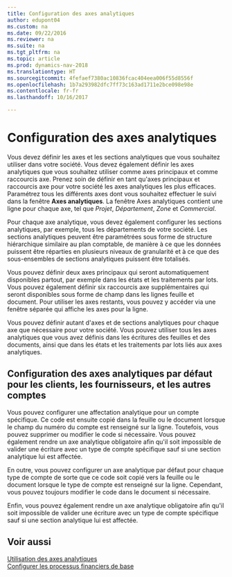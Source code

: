 ```yaml
---
title: Configuration des axes analytiques
author: edupont04
ms.custom: na
ms.date: 09/22/2016
ms.reviewer: na
ms.suite: na
ms.tgt_pltfrm: na
ms.topic: article
ms.prod: dynamics-nav-2018
ms.translationtype: HT
ms.sourcegitcommit: 4fefaef7380ac10836fcac404eea006f55d8556f
ms.openlocfilehash: 1b7a293982dfc7ff73c163ad1711e2bce098e98e
ms.contentlocale: fr-fr
ms.lasthandoff: 10/16/2017

---
```


# <a name="set-up-dimensions"></a>Configuration des axes analytiques
Vous devez définir les axes et les sections analytiques que vous souhaitez utiliser dans votre société. Vous devez également définir les axes analytiques que vous souhaitez utiliser comme axes principaux et comme raccourcis axe. Prenez soin de définir en tant qu'axes principaux et raccourcis axe pour votre société les axes analytiques les plus efficaces.  
Paramétrez tous les différents axes dont vous souhaitez effectuer le suivi dans la fenêtre **Axes analytiques**. La fenêtre Axes analytiques contient une ligne pour chaque axe, tel que *Projet*, *Département*, *Zone* et *Commercial*.  

Pour chaque axe analytique, vous devez également configurer les sections analytiques, par exemple, tous les départements de votre société. Les sections analytiques peuvent être paramétrées sous forme de structure hiérarchique similaire au plan comptable, de manière à ce que les données puissent être réparties en plusieurs niveaux de granularité et à ce que des sous-ensembles de sections analytiques puissent être totalisés.  

Vous pouvez définir deux axes principaux qui seront automatiquement disponibles partout, par exemple dans les états et les traitements par lots. Vous pouvez également définir six raccourcis axe supplémentaires qui seront disponibles sous forme de champ dans les lignes feuille et document. Pour utiliser les axes restants, vous pouvez y accéder via une fenêtre séparée qui affiche les axes pour la ligne.  

Vous pouvez définir autant d'axes et de sections analytiques pour chaque axe que nécessaire pour votre société. Vous pouvez utiliser tous les axes analytiques que vous avez définis dans les écritures des feuilles et des documents, ainsi que dans les états et les traitements par lots liés aux axes analytiques.  

## <a name="set-up-default-dimensions-for-customers-vendors-and-other-accounts"></a>Configuration des axes analytiques par défaut pour les clients, les fournisseurs, et les autres comptes
Vous pouvez configurer une affectation analytique pour un compte spécifique. Ce code est ensuite copié dans la feuille ou le document lorsque le champ du numéro du compte est renseigné sur la ligne. Toutefois, vous pouvez supprimer ou modifier le code si nécessaire. Vous pouvez également rendre un axe analytique obligatoire afin qu'il soit impossible de valider une écriture avec un type de compte spécifique sauf si une section analytique lui est affectée.  

En outre, vous pouvez configurer un axe analytique par défaut pour chaque type de compte de sorte que ce code soit copié vers la feuille ou le document lorsque le type de compte est renseigné sur la ligne. Cependant, vous pouvez toujours modifier le code dans le document si nécessaire.  

Enfin, vous pouvez également rendre un axe analytique obligatoire afin qu'il soit impossible de valider une écriture avec un type de compte spécifique sauf si une section analytique lui est affectée.

## <a name="see-also"></a>Voir aussi
[Utilisation des axes analytiques](finance-dimensions.md)  
[Configurer les processus financiers de base](finance-setup-finance.md)

